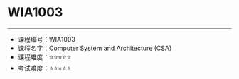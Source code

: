 # WIA1003
---
- 课程编号：WIA1003
- 课程名字：Computer System and Architecture (CSA)
- 课程难度：⭐⭐⭐⭐⭐
- 考试难度：⭐⭐⭐⭐⭐